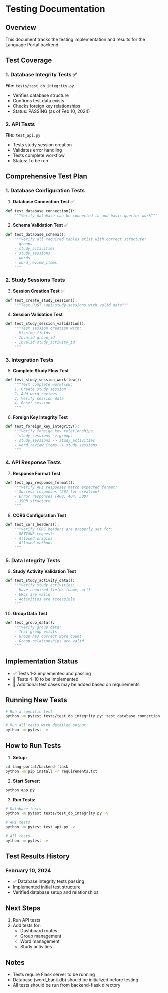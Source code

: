 # Testing Documentation

## Overview
This document tracks the testing implementation and results for the Language Portal backend.

## Test Coverage

### 1. Database Integrity Tests ✅
**File:** `tests/test_db_integrity.py`
- Verifies database structure
- Confirms test data exists
- Checks foreign key relationships
- Status: PASSING (as of Feb 10, 2024)

### 2. API Tests
**File:** `test_api.py`
- Tests study session creation
- Validates error handling
- Tests complete workflow
- Status: To be run

## Comprehensive Test Plan

### 1. Database Configuration Tests
1. **Database Connection Test** ✅
```python
def test_database_connection():
    """Verify database can be connected to and basic queries work"""
```

2. **Schema Validation Test** ✅
```python
def test_database_schema():
    """Verify all required tables exist with correct structure:
    - groups
    - study_activities
    - study_sessions
    - words
    - word_review_items
    """
```

### 2. Study Sessions Tests
3. **Session Creation Test** ✅
```python
def test_create_study_session():
    """Test POST /api/study-sessions with valid data"""
```

4. **Session Validation Test**
```python
def test_study_session_validation():
    """Test session creation with:
    - Missing fields
    - Invalid group_id
    - Invalid study_activity_id
    """
```

### 3. Integration Tests
5. **Complete Study Flow Test**
```python
def test_study_session_workflow():
    """Test complete workflow:
    1. Create study session
    2. Add word reviews
    3. Verify session data
    4. Reset session
    """
```

6. **Foreign Key Integrity Test**
```python
def test_foreign_key_integrity():
    """Verify foreign key relationships:
    - study_sessions -> groups
    - study_sessions -> study_activities
    - word_review_items -> study_sessions
    """
```

### 4. API Response Tests
7. **Response Format Test**
```python
def test_api_response_format():
    """Verify API responses match expected format:
    - Success responses (201 for creation)
    - Error responses (400, 404, 500)
    - JSON structure
    """
```

8. **CORS Configuration Test**
```python
def test_cors_headers():
    """Verify CORS headers are properly set for:
    - OPTIONS requests
    - Allowed origins
    - Allowed methods
    """
```

### 5. Data Integrity Tests
9. **Study Activity Validation Test**
```python
def test_study_activity_data():
    """Verify study activities:
    - Have required fields (name, url)
    - URLs are valid
    - Activities are accessible
    """
```

10. **Group Data Test**
```python
def test_group_data():
    """Verify group data:
    - Test group exists
    - Group has correct word count
    - Group relationships are valid
    """
```

## Implementation Status
- ✅ Tests 1-3 implemented and passing
- 🔄 Tests 4-10 to be implemented
- 📝 Additional test cases may be added based on requirements

## Running New Tests
```bash
# Run a specific test
python -m pytest tests/test_db_integrity.py::test_database_connection -v

# Run all tests with detailed output
python -m pytest -v
```

## How to Run Tests

1. **Setup:**
```bash
cd lang-portal/backend-flask
python -m pip install -r requirements.txt
```

2. **Start Server:**
```bash
python app.py
```

3. **Run Tests:**
```bash
# Database tests
python -m pytest tests/test_db_integrity.py -v

# API tests
python -m pytest test_api.py -v

# All tests
python -m pytest -v
```

## Test Results History

### February 10, 2024
- ✅ Database integrity tests passing
- Implemented initial test structure
- Verified database setup and relationships

## Next Steps
1. Run API tests
2. Add tests for:
   - Dashboard routes
   - Group management
   - Word management
   - Study activities

## Notes
- Tests require Flask server to be running
- Database (word_bank.db) should be initialized before testing
- All tests should be run from backend-flask directory 